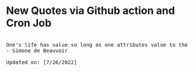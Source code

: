 # New Quotes via Github action and Cron Job

<pre>
<!-- #quote -->
One's life has value so long as one attributes value to the life of others, by means of love, friendship, indignation and compassion.
- Simone de Beauvoir

Updated on: [7/26/2022]
<!-- #quoteEnd -->
</pre>
